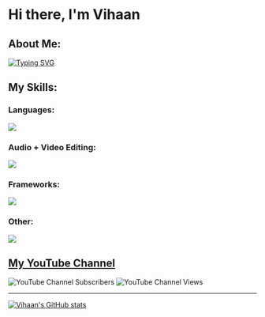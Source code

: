 # Hi there, I'm Vihaan 


## About Me:
[![Typing SVG](https://readme-typing-svg.herokuapp.com/?lines=Computer+Science;Mathematics;Chess)](https://git.io/typing-svg)



## My Skills:

### Languages:

<a href="https://skillicons.dev">
    <img src="https://skillicons.dev/icons?i=js,python,cpp,java,css,github,html" />
  </a>

### Audio + Video Editing:
<a href="https://skillicons.dev">
    <img src="https://skillicons.dev/icons?i=ae,au,ps,pr" />
  </a>
  
### Frameworks:
<a href="https://skillicons.dev">
    <img src="https://skillicons.dev/icons?i=bootstrap,jquery" />
  </a>
 
### Other: 
<a href="https://skillicons.dev">
    <img src="https://skillicons.dev/icons?i=bash,eclipse,idea,powershell,vscode" />
  </a>

<br />


## <a href="https://youtube.com/channel/UC9GlZhshzHUk-tnf-vBruug/">My YouTube Channel</a>

![YouTube Channel Subscribers](https://img.shields.io/youtube/channel/subscribers/UC9GlZhshzHUk-tnf-vBruug?label=Subscribers&style=flat-square)
![YouTube Channel Views](https://img.shields.io/youtube/channel/views/UC9GlZhshzHUk-tnf-vBruug?style=flat-square)

---

[![Vihaan's GitHub stats](https://github-readme-stats.vercel.app/api?username=Vihaan314&theme=tokyonight&show_icons=true)](https://github.com/Vihaan314/github-readme-stats)

